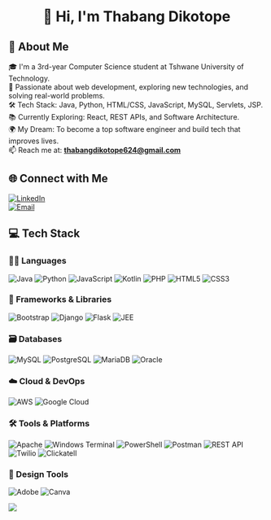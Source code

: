 <h1 align="center">👋 Hi, I'm Thabang Dikotope</h1>

## 💫 About Me

🎓 I'm a 3rd-year Computer Science student at Tshwane University of Technology.  
🚀 Passionate about web development, exploring new technologies, and solving real-world problems.  
🛠️ Tech Stack: Java, Python, HTML/CSS, JavaScript, MySQL, Servlets, JSP.  
📚 Currently Exploring: React, REST APIs, and Software Architecture.  
🌍 My Dream: To become a top software engineer and build tech that improves lives.  
📫 Reach me at: **thabangdikotope624@gmail.com**

## 🌐 Connect with Me

[![LinkedIn](https://img.shields.io/badge/LinkedIn-%230077B5.svg?logo=linkedin&logoColor=white)](https://www.linkedin.com/in/thabang-dikotope-135437247)  
[![Email](https://img.shields.io/badge/Email-D14836?logo=gmail&logoColor=white)](mailto:thabangdikotope624@gmail.com)

## 💻 Tech Stack

### 🧑‍💻 Languages  
![Java](https://img.shields.io/badge/java-%23ED8B00.svg?style=flat&logo=openjdk&logoColor=white)
![Python](https://img.shields.io/badge/python-3670A0?style=flat&logo=python&logoColor=ffdd54)
![JavaScript](https://img.shields.io/badge/javascript-%23323330.svg?style=flat&logo=javascript&logoColor=%23F7DF1E)
![Kotlin](https://img.shields.io/badge/kotlin-%237F52FF.svg?style=flat&logo=kotlin&logoColor=white)
![PHP](https://img.shields.io/badge/php-%23777BB4.svg?style=flat&logo=php&logoColor=white)
![HTML5](https://img.shields.io/badge/html5-%23E34F26.svg?style=flat&logo=html5&logoColor=white)
![CSS3](https://img.shields.io/badge/css3-%231572B6.svg?style=flat&logo=css3&logoColor=white)

### 🧰 Frameworks & Libraries  
![Bootstrap](https://img.shields.io/badge/bootstrap-%238511FA.svg?style=flat&logo=bootstrap&logoColor=white)
![Django](https://img.shields.io/badge/django-%23092E20.svg?style=flat&logo=django&logoColor=white)
![Flask](https://img.shields.io/badge/flask-%23000.svg?style=flat&logo=flask&logoColor=white)
![JEE](https://img.shields.io/badge/Java%20EE-%23D42029.svg?style=flat&logo=java&logoColor=white)

### 🗃️ Databases  
![MySQL](https://img.shields.io/badge/mysql-4479A1.svg?style=flat&logo=mysql&logoColor=white)
![PostgreSQL](https://img.shields.io/badge/postgres-%23316192.svg?style=flat&logo=postgresql&logoColor=white)
![MariaDB](https://img.shields.io/badge/MariaDB-003545?style=flat&logo=mariadb&logoColor=white)
![Oracle](https://img.shields.io/badge/Oracle-F80000?style=flat&logo=oracle&logoColor=white)

### ☁️ Cloud & DevOps  
![AWS](https://img.shields.io/badge/AWS-%23FF9900.svg?style=flat&logo=amazon-aws&logoColor=white)
![Google Cloud](https://img.shields.io/badge/GoogleCloud-%234285F4.svg?style=flat&logo=google-cloud&logoColor=white)

### 🛠️ Tools & Platforms  
![Apache](https://img.shields.io/badge/apache-%23D42029.svg?style=flat&logo=apache&logoColor=white)
![Windows Terminal](https://img.shields.io/badge/Windows%20Terminal-%234D4D4D.svg?style=flat&logo=windows-terminal&logoColor=white)
![PowerShell](https://img.shields.io/badge/PowerShell-%235391FE.svg?style=flat&logo=powershell&logoColor=white)
![Postman](https://img.shields.io/badge/Postman-FF6C37?style=flat&logo=postman&logoColor=white)
![REST API](https://img.shields.io/badge/REST%20API-%23000000.svg?style=flat&logo=api&logoColor=white)
![Twilio](https://img.shields.io/badge/Twilio-F22F46?style=flat&logo=twilio&logoColor=white)
![Clickatell](https://img.shields.io/badge/Clickatell-009FDA?style=flat&logo=clickatell&logoColor=white)

### 🎨 Design Tools  
![Adobe](https://img.shields.io/badge/adobe-%23FF0000.svg?style=flat&logo=adobe&logoColor=white)
![Canva](https://img.shields.io/badge/Canva-%2300C4CC.svg?style=flat&logo=Canva&logoColor=white)

[![](https://visitcount.itsvg.in/api?id=Drey780822&icon=0&color=12)](https://visitcount.itsvg.in)

<!-- Proudly created with GPRM ( https://gprm.itsvg.in ) -->
